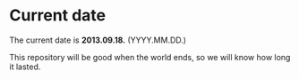 # Current date

The current date is **2013.09.18.** (YYYY.MM.DD.)

This repository will be good when the world ends, so we will know how long it lasted.